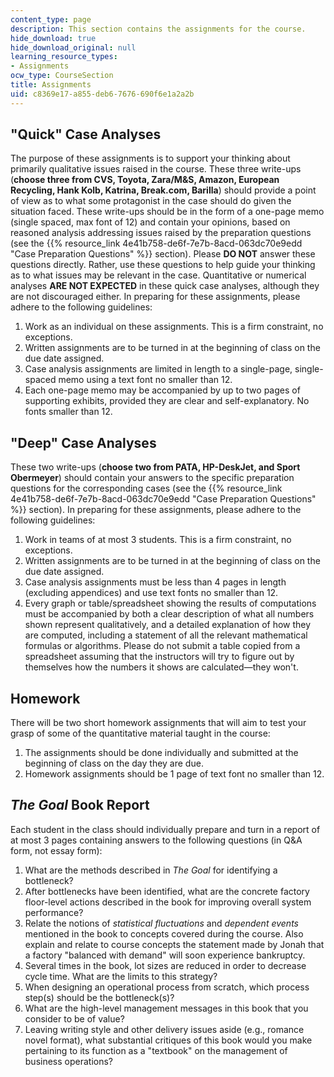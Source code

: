 ```yaml
---
content_type: page
description: This section contains the assignments for the course.
hide_download: true
hide_download_original: null
learning_resource_types:
- Assignments
ocw_type: CourseSection
title: Assignments
uid: c8369e17-a855-deb6-7676-690f6e1a2a2b
---
```


"Quick" Case Analyses
---------------------

The purpose of these assignments is to support your thinking about primarily qualitative issues raised in the course. These three write-ups (**choose three from CVS, Toyota, Zara/M&S, Amazon, European Recycling, Hank Kolb, Katrina, Break.com, Barilla**) should provide a point of view as to what some protagonist in the case should do given the situation faced. These write-ups should be in the form of a one-page memo (single spaced, max font of 12) and contain your opinions, based on reasoned analysis addressing issues raised by the preparation questions (see the {{% resource_link 4e41b758-de6f-7e7b-8acd-063dc70e9edd "Case Preparation Questions" %}} section). Please **DO NOT** answer these questions directly. Rather, use these questions to help guide your thinking as to what issues may be relevant in the case. Quantitative or numerical analyses **ARE NOT EXPECTED** in these quick case analyses, although they are not discouraged either. In preparing for these assignments, please adhere to the following guidelines:

1.  Work as an individual on these assignments. This is a firm constraint, no exceptions.
2.  Written assignments are to be turned in at the beginning of class on the due date assigned.
3.  Case analysis assignments are limited in length to a single-page, single-spaced memo using a text font no smaller than 12.
4.  Each one-page memo may be accompanied by up to two pages of supporting exhibits, provided they are clear and self-explanatory. No fonts smaller than 12.

"Deep" Case Analyses
--------------------

These two write-ups (**choose two from PATA, HP-DeskJet, and Sport Obermeyer**) should contain your answers to the specific preparation questions for the corresponding cases (see the {{% resource_link 4e41b758-de6f-7e7b-8acd-063dc70e9edd "Case Preparation Questions" %}} section). In preparing for these assignments, please adhere to the following guidelines:

1.  Work in teams of at most 3 students. This is a firm constraint, no exceptions.
2.  Written assignments are to be turned in at the beginning of class on the due date assigned.
3.  Case analysis assignments must be less than 4 pages in length (excluding appendices) and use text fonts no smaller than 12.
4.  Every graph or table/spreadsheet showing the results of computations must be accompanied by both a clear description of what all numbers shown represent qualitatively, and a detailed explanation of how they are computed, including a statement of all the relevant mathematical formulas or algorithms. Please do not submit a table copied from a spreadsheet assuming that the instructors will try to figure out by themselves how the numbers it shows are calculated—they won't.

Homework
--------

There will be two short homework assignments that will aim to test your grasp of some of the quantitative material taught in the course:

1.  The assignments should be done individually and submitted at the beginning of class on the day they are due.
2.  Homework assignments should be 1 page of text font no smaller than 12.

_The Goal_ Book Report
----------------------

Each student in the class should individually prepare and turn in a report of at most 3 pages containing answers to the following questions (in Q&A form, not essay form):

1.  What are the methods described in _The Goal_ for identifying a bottleneck?
2.  After bottlenecks have been identified, what are the concrete factory floor-level actions described in the book for improving overall system performance?
3.  Relate the notions of _statistical fluctuations_ and _dependent events_ mentioned in the book to concepts covered during the course. Also explain and relate to course concepts the statement made by Jonah that a factory "balanced with demand" will soon experience bankruptcy.
4.  Several times in the book, lot sizes are reduced in order to decrease cycle time. What are the limits to this strategy?
5.  When designing an operational process from scratch, which process step(s) should be the bottleneck(s)?
6.  What are the high-level management messages in this book that you consider to be of value?
7.  Leaving writing style and other delivery issues aside (e.g., romance novel format), what substantial critiques of this book would you make pertaining to its function as a "textbook" on the management of business operations?